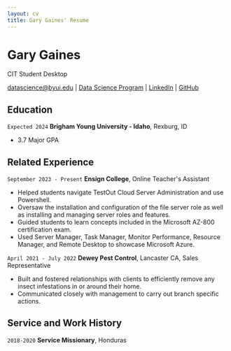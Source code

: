 ```yaml
---
layout: cv
title: Gary Gaines' Resume
---
```

# Gary Gaines
CIT Student Desktop

<div id="webaddress">
<a href="datascience@byui.edu">datascience@byui.edu</a>
| <a href="https://byuidatascience.github.io/development.html">Data Science Program</a>
| <a href="www.linkedin.com/in/gary-gaines-6a34b1257">LinkedIn</a>
| <a href="https://github.com/byuids-resumes">GitHub</a>
</div>

<!-- https://www.monique.tech/the-art-of-markdown -->

## Education

`Expected 2024`
__Brigham Young University - Idaho__, Rexburg, ID

- 3.7 Major GPA


## Related Experience

`September 2023 - Present`
__Ensign College__, Online Teacher's Assistant

- Helped students navigate TestOut Cloud Server Administration and use Powershell. 
- Oversaw the installation and configuration of the file server role as well as installing and managing server roles and features. 
- Guided students to learn concepts included in the Microsoft AZ-800 certification exam.
- Used Server Manager, Task Manager, Monitor Performance, Resource Manager, and Remote Desktop to showcase Microsoft Azure. 


`April 2021 - July 2022`
__Dewey Pest Control__, Lancaster CA, Sales Representative

-  Built and fostered relationships with clients to efficiently remove any insect infestations in or 
around their home.
- Communicated closely with management to carry out branch specific actions.



## Service and Work History

`2018-2020`
__Service Missionary__, Honduras



<!-- ### Footer

Last updated: May 2013 -->


